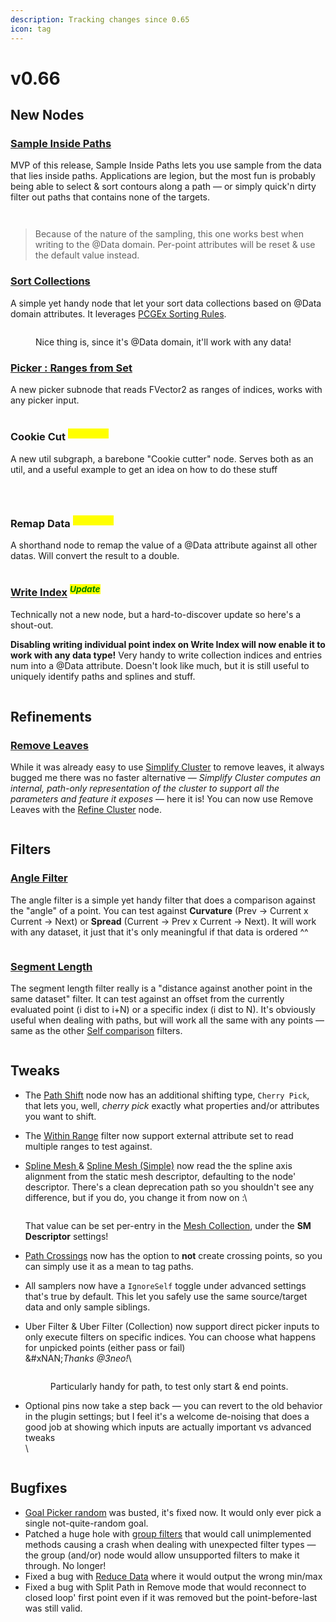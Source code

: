 ```yaml
---
description: Tracking changes since 0.65
icon: tag
---
```


# v0.66

## New Nodes

### [Sample Inside Paths](../../node-library/sampling/nearest-spline-2.md)

MVP of this release, Sample Inside Paths lets you use sample from the data that lies inside paths. Applications are legion, but the most fun is probably being able to select & sort contours along a path — or simply quick'n dirty filter out paths that contains none of the targets.

<figure><img src="../../.gitbook/assets/image (4) (2).png" alt=""><figcaption></figcaption></figure>

<figure><img src="../../.gitbook/assets/growth.gif" alt=""><figcaption></figcaption></figure>

> Because of the nature of the sampling, this one works best when writing to the @Data domain. Per-point attributes will be reset & use the default value instead.

### [Sort Collections](../../node-library/misc/sort-points-1.md)

A simple yet handy node that let your sort data collections based on @Data domain attributes. It leverages [PCGEx Sorting Rules](../../node-library/misc/sort-points/sorting-rule.md).

<figure><img src="../../.gitbook/assets/image (4) (1).png" alt=""><figcaption><p>Nice thing is, since it's @Data domain, it'll work with any data!</p></figcaption></figure>

### [Picker : Ranges from Set](../../node-library/filters/cherry-pick-points/picker-constant-set-1.md)

A new picker subnode that reads FVector2 as ranges of indices, works with any picker input.

<figure><img src="../../.gitbook/assets/image (58).png" alt=""><figcaption></figcaption></figure>



### Cookie Cut <sup>_<mark style="color:yellow;">Subgraph</mark>_</sup>

A new util subgraph, a barebone "Cookie cutter" node. Serves both as an util, and a useful example to get an idea on how to do these stuff

<figure><img src="../../.gitbook/assets/image (1) (1) (1) (1) (1) (1) (1).png" alt=""><figcaption></figcaption></figure>

<figure><img src="../../.gitbook/assets/image (1) (1) (1) (1) (1) (1) (1) (1).png" alt=""><figcaption></figcaption></figure>

<figure><img src="../../.gitbook/assets/image (3) (1) (1) (1).png" alt=""><figcaption></figcaption></figure>

### Remap Data <sup>_<mark style="color:yellow;">Subgraph</mark>_</sup>

A shorthand node to remap the value of a @Data attribute against all other datas. Will convert the result to a double.

<figure><img src="../../.gitbook/assets/image (5).png" alt=""><figcaption></figcaption></figure>

### [Write Index](../../node-library/metadata/write-index.md) <sup>_<mark style="color:green;">Update</mark>_</sup>

Technically not a new node, but a hard-to-discover update so here's a shout-out.

**Disabling writing individual point index on Write Index will now enable it to work with any data type!** Very handy to write collection indices and entries num into a @Data attribute. Doesn't look like much, but it is still useful to uniquely identify paths and splines and stuff.

<figure><img src="../../.gitbook/assets/image (1) (1) (1) (1) (1) (1).png" alt=""><figcaption></figcaption></figure>

## Refinements

### [Remove Leaves](../../node-library/clusters/refine-cluster/remove-leaves.md)

While it was already easy to use [Simplify Cluster](../../node-library/clusters/simplify.md) to remove leaves, it always bugged me there was no faster alternative — _Simplify Cluster computes an internal, path-only representation of the cluster to support all the parameters and feature it exposes_ — here it is! You can now use Remove Leaves with the [Refine Cluster](../../node-library/clusters/refine-cluster/) node.&#x20;

<figure><img src="../../.gitbook/assets/image (1) (2) (1).png" alt=""><figcaption></figcaption></figure>

## Filters

### [Angle Filter](../../node-library/filters/filters-points/self-comparisons/numeric-1.md)

The angle filter is a simple yet handy filter that does a comparison against the "angle" of a point. You can test against **Curvature** (Prev -> Current x Current -> Next) or **Spread** (Current -> Prev x Current -> Next). It will work with any dataset, it just that it's only meaningful if that data is ordered ^^

<figure><img src="../../.gitbook/assets/image (57).png" alt=""><figcaption></figcaption></figure>

### [Segment Length](../../node-library/filters/filters-points/self-comparisons/numeric-2.md)

The segment length filter really is a "distance against another point in the same dataset" filter. It can test against an offset from the currently evaluated point (i dist to i+N) or a specific index (i dist to N). It's obviously useful when dealing with paths, but will work all the same with any points — same as the other [Self comparison](../../node-library/filters/filters-points/self-comparisons/) filters.

<figure><img src="../../.gitbook/assets/image (60).png" alt=""><figcaption></figcaption></figure>

## Tweaks

* The [Path Shift](../../node-library/paths/shift.md) node now has an additional shifting type, `Cherry Pick`, that lets you, well, _cherry pick_ exactly what properties and/or attributes you want to shift.
* The [Within Range](../../node-library/filters/filters-points/simple-comparisons/within-range.md) filter now support external attribute set to read multiple ranges to test against.&#x20;
*   [Spline Mesh ](../../node-library/paths/spline-mesh/)& [Spline Mesh (Simple)](../../node-library/paths/spline-mesh/spline-mesh-simple.md) now read the the spline axis alignment from the static mesh descriptor, defaulting to the node' descriptor. There's a clean deprecation path so you shouldn't see any difference, but if you do, you change it from now on :\


    <figure><img src="../../.gitbook/assets/image (59).png" alt=""><figcaption></figcaption></figure>

    That value can be set per-entry in the [Mesh Collection](../../node-library/assets-management/collections/mesh-collection.md), under the **SM Descriptor** settings!
* [Path Crossings](../../node-library/paths/crossings.md) now has the option to **not** create crossing points, so you can simply use it as a mean to tag paths.
* All samplers now have a `IgnoreSelf` toggle under advanced settings that's true by default. This let you safely use the same source/target data and only sample siblings.
*   Uber Filter & Uber Filter (Collection) now support direct picker inputs to only execute filters on specific indices. You can choose what happens for unpicked points (either pass or fail)\
    &#xNAN;_&#x54;hanks @3neo!_\


    <figure><img src="../../.gitbook/assets/image (62).png" alt=""><figcaption><p>Particularly handy for path, to test only start &#x26; end points.</p></figcaption></figure>


*   Optional pins now take a step back — you can revert to the old behavior in the plugin settings; but I feel it's a welcome de-noising that does a good job at showing which inputs are actually important vs advanced tweaks\
    \


    <figure><img src="../../.gitbook/assets/image (63).png" alt=""><figcaption></figcaption></figure>

## Bugfixes

* [Goal Picker random](../../node-library/pathfinding/pathfinding-edges/goal-picker-random.md) was busted, it's fixed now. It would only ever pick a single not-quite-random goal.
* Patched a huge hole with [group filters](../../node-library/filters/and-or.md) that would call unimplemented methods causing a crash when dealing with unexpected filter types — the group (and/or) node would allow unsupported filters to make it through. No longer!
* Fixed a bug with [Reduce Data](../../node-library/metadata/reduce-data.md) where it would output the wrong min/max
* Fixed a bug with Split Path in Remove mode that would reconnect to closed loop' first point even if it was removed but the point-before-last was still valid.
